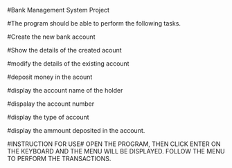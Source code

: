 #Bank Management System Project

#The program should be able to perform the following  tasks.

#Create the new bank account

#Show the details of the created acount

#modify the details of the existing account

#deposit money in the acount

#display the account name of the holder

#dispalay the account number

#display the type of account

#display the ammount deposited in the account.

#INSTRUCTION FOR USE#
OPEN THE PROGRAM, THEN CLICK ENTER ON THE KEYBOARD AND THE MENU WILL BE DISPLAYED.
FOLLOW THE MENU TO PERFORM THE TRANSACTIONS.





  